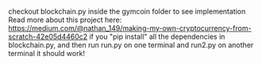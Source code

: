 checkout blockchain.py inside the gymcoin folder to see implementation \
Read more about this project here: https://medium.com/@nathan_149/making-my-own-cryptocurrency-from-scratch-42e05d4460c2
if you "pip install" all the dependencies in blockchain.py, and then run run.py on one terminal and run2.py on another terminal it should work!
